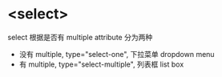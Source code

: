 # \<select>

select 根据是否有 multiple attribute 分为两种

- 没有 multiple, type="select-one", 下拉菜单 dropdown menu
- 有 multiple, type="select-multiple", 列表框 list box



